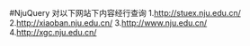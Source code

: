 #NjuQuery
对以下网站下内容经行查询
1.http://stuex.nju.edu.cn/
2.http://xiaoban.nju.edu.cn/
3.http://www.nju.edu.cn/
4.http://xgc.nju.edu.cn/
